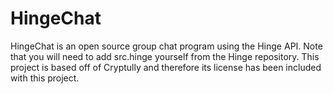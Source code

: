 HingeChat
=========


HingeChat is an open source group chat program using the Hinge API. Note that you will need to add src.hinge yourself from the Hinge repository. This project is based off of Cryptully and therefore its license has been included with this project.